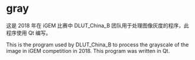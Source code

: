 # gray

这是 2018 年在 iGEM 比赛中 DLUT_China_B 团队用于处理图像灰度的程序，此程序使用 Qt 编写。

This is the program used by DLUT_China_B to process the grayscale of the image in iGEM competition in 2018. This program was written in Qt.
